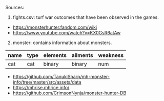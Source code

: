 Sources: 
1. fights.csv: turf war outcomes that have been observed in the games.
- https://monsterhunter.fandom.com/wiki
- https://www.youtube.com/watch?v=KX0GsR6atAw

2. monster: contains information about monsters.

| name | type | elements | ailments | weakness |
|------|------|----------|----------|----------|
| cat  | cat  | binary   | binary   | num      |

- https://github.com/TanukiSharp/mh-monster-info/tree/master/src/assets/data
- https://mhrise.mhrice.info/
- https://github.com/CrimsonNynja/monster-hunter-DB

